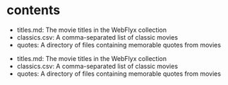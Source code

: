# contents

- titles.md: The movie titles in the WebFlyx collection
- classics.csv: A comma-separated list of classic movies
- quotes: A directory of files containing memorable quotes from movies
* titles.md: The movie titles in the WebFlyx collection
* classics.csv: A comma-separated list of classic movies
* quotes: A directory of files containing memorable quotes from movies
